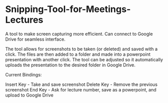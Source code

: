 # Snipping-Tool-for-Meetings-Lectures
A tool to make screen capturing more efficient. Can connect to Google Drive for seamless interface.

The tool allows for screenshots to be taken (or deleted) and saved with a click. The files are then added to a folder and made into a powerpoint presentation with another click.
The tool can be adjusted so it automatically uploads the presentation to the desired folder in Google Drive.

Current Bindings:

Insert Key - Take and save screenshot
Delete Key - Remove the previous screenshot
End Key - Ask for lecture number, save as a powerpoint, and upload to Google Drive
